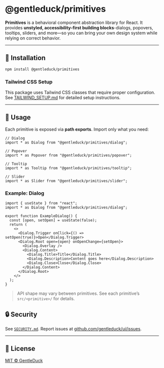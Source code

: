 # @gentleduck/primitives

**Primitives** is a behavioral component abstraction library for React. It provides **unstyled, accessibility-first building blocks**-dialogs, popovers, tooltips, sliders, and more—so you can bring your own design system while relying on correct behavior.

---

## 🚀 Installation

```sh
npm install @gentleduck/primitives
```

### Tailwind CSS Setup

This package uses Tailwind CSS classes that require proper configuration. See [TAILWIND_SETUP.md](./TAILWIND_SETUP.md) for detailed setup instructions.

---

## 🔧 Usage

Each primitive is exposed via **path exports**. Import only what you need:

```tsx
// Dialog
import * as Dialog from "@gentleduck/primitives/dialog";

// Popover
import * as Popover from "@gentleduck/primitives/popover";

// Tooltip
import * as Tooltip from "@gentleduck/primitives/tooltip";

// Slider
import * as Slider from "@gentleduck/primitives/slider";
```

### Example: Dialog

```tsx
import { useState } from "react";
import * as Dialog from "@gentleduck/primitives/dialog";

export function ExampleDialog() {
  const [open, setOpen] = useState(false);
  return (
    <>
      <Dialog.Trigger onClick={() => setOpen(true)}>Open</Dialog.Trigger>
      <Dialog.Root open={open} onOpenChange={setOpen}>
        <Dialog.Overlay />
        <Dialog.Content>
          <Dialog.Title>Title</Dialog.Title>
          <Dialog.Description>Content goes here</Dialog.Description>
          <Dialog.Close>Close</Dialog.Close>
        </Dialog.Content>
      </Dialog.Root>
    </>
  );
}
```

> API shape may vary between primitives. See each primitive’s `src/<primitive>/` for details.


## 🔒 Security

See [`SECURITY.md`](./SECURITY.md).
Report issues at [github.com/gentleduck/ui/issues](https://github.com/gentleduck/ui/issues).

---

## 📄 License

[MIT © GentleDuck](./LICENSE)

